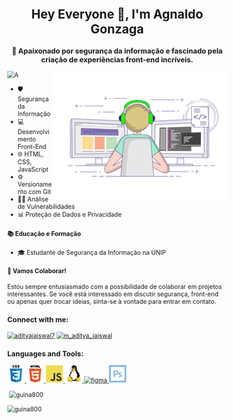 <h1 align="center">Hey Everyone 👋, I'm Agnaldo Gonzaga</h1>

<h3 align="center">🔐 Apaixonado por segurança da informação e fascinado pela criação de experiências front-end incríveis.</h3>
<img align="right" alt="Coding" width="400" src="https://raw.githubusercontent.com/devSouvik/devSouvik/master/gif3.gif">

<p align="left"> <img src="https://komarev.com/ghpvc/?username=jaiswaladi246&label=Profile%20views&color=0e75b6&style=flat" alt="A" /> </p>

- 🛡️ Segurança da Informação
- 💻 Desenvolvimento Front-End
- 🌐 HTML, CSS, JavaScript
- ⚙️ Versionamento com Git
- 🕵️‍♂️ Análise de Vulnerabilidades
- 📊 Proteção de Dados e Privacidade

#### 📚 Educação e Formação

- 🎓 Estudante de Segurança da Informação na UNIP


#### 🤝 Vamos Colaborar!

Estou sempre entusiasmado com a possibilidade de colaborar em projetos interessantes. Se você está interessado em discutir segurança, front-end ou apenas quer trocar ideias, sinta-se à vontade para entrar em contato.


<h3 align="left">Connect with me:</h3>
<p align="left">
<a href="https://www.linkedin.com/in/agnaldo-gonzaga-6297ba212/" target="blank"><img align="center" src="https://raw.githubusercontent.com/rahuldkjain/github-profile-readme-generator/master/src/images/icons/Social/linked-in-alt.svg" alt="adityajaiswal7" height="30" width="40" /></a>
<a href="https://www.instagram.com/gu1n4__/" target="blank"><img align="center" src="https://raw.githubusercontent.com/rahuldkjain/github-profile-readme-generator/master/src/images/icons/Social/instagram.svg" alt="m_aditya_jaiswal" height="30" width="40" /></a>

</p>


<h3 align="left">Languages and Tools:</h3>
<p align="left"> <a href="https://www.w3schools.com/css/" target="_blank" rel="noreferrer"> <img src="https://raw.githubusercontent.com/devicons/devicon/master/icons/css3/css3-original-wordmark.svg" alt="css3" width="40" height="40"/>  <a href="https://www.w3.org/html/" target="_blank" rel="noreferrer"> <img src="https://raw.githubusercontent.com/devicons/devicon/master/icons/html5/html5-original-wordmark.svg" alt="html5" width="40" height="40"/> </a> </a> <a href="https://developer.mozilla.org/en-US/docs/Web/JavaScript" target="_blank" rel="noreferrer"> <img src="https://raw.githubusercontent.com/devicons/devicon/master/icons/javascript/javascript-original.svg" alt="javascript" width="40" height="40"/> </a>  <a href="https://www.linux.org/" target="_blank" rel="noreferrer"> <img src="https://raw.githubusercontent.com/devicons/devicon/master/icons/linux/linux-original.svg" alt="linux" width="40" height="40"/> </a> <a href="https://www.figma.com/" target="_blank" rel="noreferrer"> <img src="https://www.vectorlogo.zone/logos/figma/figma-icon.svg" alt="figma" width="40" height="40"/> </a><a href="https://www.photoshop.com/en" target="_blank" rel="noreferrer"> <img src="https://raw.githubusercontent.com/devicons/devicon/master/icons/photoshop/photoshop-line.svg" alt="photoshop" width="40" height="40"/> </a> </p>



<p>&nbsp;<img align="center" src="https://github-readme-stats.vercel.app/api?username=guina800&show_icons=true&locale=en" alt="guina800" /></p>

<p><img align="center" src="https://github-readme-streak-stats.herokuapp.com/?user=guina800&" alt="guina800" /></p>

